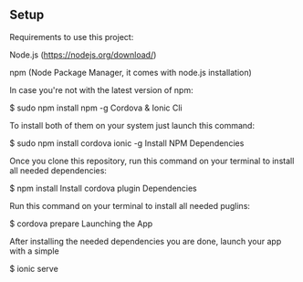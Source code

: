 
<h2>Setup</h2>

Requirements to use this project:

Node.js (https://nodejs.org/download/)

npm (Node Package Manager, it comes with node.js installation)

In case you're not with the latest version of npm:

$ sudo npm install npm -g
Cordova & Ionic Cli

To install both of them on your system just launch this command:

$ sudo npm install cordova ionic -g
Install NPM Dependencies

Once you clone this repository, run this command on your terminal to install all needed dependencies:

$ npm install
Install cordova plugin Dependencies

Run this command on your terminal to install all needed puglins:

$ cordova prepare
Launching the App

After installing the needed dependencies you are done, launch your app with a simple

$ ionic serve

